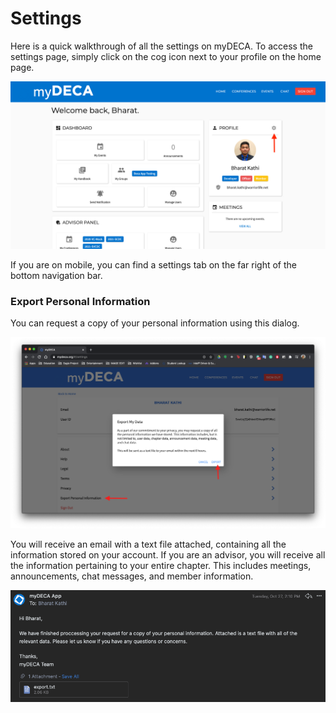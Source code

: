# Settings

Here is a quick walkthrough of all the settings on myDECA. To access the settings page, simply click on the cog icon next to your profile on the home page.

![](../.gitbook/assets/screen-shot-2020-10-27-at-5.31.18-pm.png)

If you are on mobile, you can find a settings tab on the far right of the bottom navigation bar.

### 

### Export Personal Information

You can request a copy of your personal information using this dialog.

![](../.gitbook/assets/screen-shot-2020-10-27-at-12.30.13-pm.png)

You will receive an email with a text file attached, containing all the information stored on your account. If you are an advisor, you will receive all the information pertaining to your entire chapter. This includes meetings, announcements, chat messages, and member information.

![](../.gitbook/assets/screen-shot-2020-10-27-at-2.10.47-pm.png)

